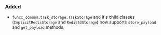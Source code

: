 ### Added

- `funcx_common.task_storage.TaskStorage` and it's child classes (`ImplicitRedisStorage` and
    `RedisS3Storage`) now supports `store_payload` and `get_payload` methods.
